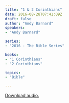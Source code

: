 ```yaml
---
title: "1 & 2 Corinthians"
date: 2016-08-28T07:41:09Z
draft: false
author: "Andy Barnard"
speakers:
- "Andy Barnard"

series:
- "2016 - The Bible Series"

books:
- "1 Corinthians"
- "2 Corinthians"

topics:
- "Bible"

---
```

[Download audio.](https://s3-eu-west-1.amazonaws.com/renownchurch/sermons/2016/08/2016-08-28_Corinthians_LQ.mp3)